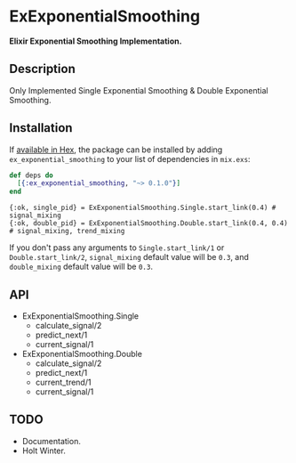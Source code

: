# ExExponentialSmoothing

**Elixir Exponential Smoothing Implementation.**

## Description

Only Implemented Single Exponential Smoothing & Double Exponential Smoothing.

## Installation

If [available in Hex](https://hex.pm/docs/publish), the package can be installed
by adding `ex_exponential_smoothing` to your list of dependencies in `mix.exs`:

```elixir
def deps do
  [{:ex_exponential_smoothing, "~> 0.1.0"}]
end
```

```
{:ok, single_pid} = ExExponentialSmoothing.Single.start_link(0.4) # signal_mixing
{:ok, double_pid} = ExExponentialSmoothing.Double.start_link(0.4, 0.4) # signal_mixing, trend_mixing
```

If you don't pass any arguments to `Single.start_link/1` or `Double.start_link/2`, `signal_mixing` default value will be `0.3`, and `double_mixing` default value will be `0.3`.

## API

* ExExponentialSmoothing.Single
    * calculate_signal/2
    * predict_next/1
    * current_signal/1
* ExExponentialSmoothing.Double
    * calculate_signal/2
    * predict_next/1
    * current_trend/1
    * current_signal/1

## TODO

* Documentation.
* Holt Winter.
